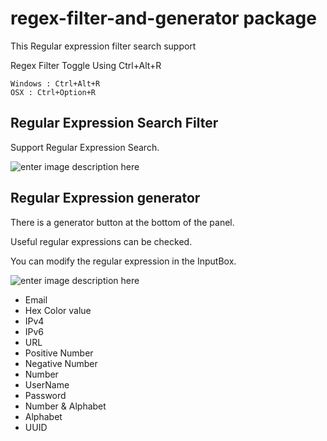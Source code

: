 # regex-filter-and-generator package

This Regular expression filter search support


Regex Filter Toggle Using Ctrl+Alt+R

```
Windows : Ctrl+Alt+R
OSX : Ctrl+Option+R
```

## Regular Expression Search Filter

Support Regular Expression Search.

![enter image description here](https://media.giphy.com/media/26xBvhezsaxD990hW/source.gif)

## Regular Expression generator

There is a generator button at the bottom of the panel.

Useful regular expressions can be checked.

You can modify the regular expression in the InputBox.

![enter image description here](https://media.giphy.com/media/d3mmMrL4OW8xGEpi/source.gif)

- Email
- Hex Color value
- IPv4
- IPv6
- URL
- Positive Number
- Negative Number
- Number
- UserName
- Password
- Number & Alphabet
- Alphabet
- UUID
